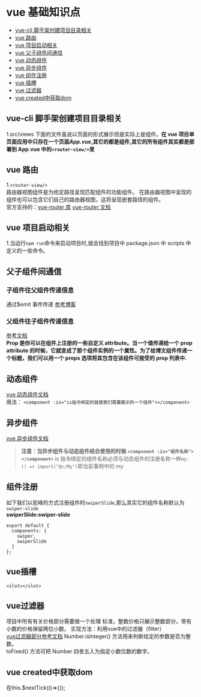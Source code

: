# vue 基础知识点

- [vue-cli 脚手架创建项目目录相关](#vue-cli脚手架创建项目目录相关)
- [vue 路由](#vue路由)
- [vue 项目启动相关](#vue项目启动相关)
- [vue 父子组件间通信](#父子组件间通信)
- [vue 动态组件](#动态组件)
- [vue 异步组件](#异步组件)
- [vue 组件注册](#组件注册)
- [vue 插槽](#vue插槽)
- [vue 过滤器](#vue过滤器)
- [vue created中获取dom](#vuecreated中获取dom)



## vue-cli 脚手架创建项目目录相关

1.src/views 下面的文件虽说以页面的形式展示但是实际上是组件。**在 vue 项目单页面应用中只存在一个页面*App.vue*,其它的都是组件,其它的所有组件其实都是部署到 App.vue 中的`<router-view/>`里**

## vue 路由

1.`<router-view/>`  
路由器视图组件是为给定路径呈现匹配组件的功能组件。 在路由器视图中呈现的组件也可以包含它们自己的路由器视图，这将呈现嵌套路径的组件。  
官方支持的：[vue-router 库](https://github.com/vuejs/vue-router)
[vue-router 文档](https://router.vuejs.org/guide/#htmlr)

## vue 项目启动相关

1.当运行`npm run`命令来启动项目时,就会找到项目中 package.json 中 scripts 中定义的一些命令。

## 父子组件间通信

### 子组件往父组件传递信息

通过\$emit 事件传递
[参考博客](https://blog.csdn.net/GXing007/article/details/80908140)

### 父组件往子组件传递信息

[参考文档](https://cn.vuejs.org/v2/guide/components.html)  
**Prop 是你可以在组件上注册的一些自定义 attribute。当一个值传递给一个 prop attribute 的时候，它就变成了那个组件实例的一个属性。为了给博文组件传递一个标题，我们可以用一个 props 选项将其包含在该组件可接受的 prop 列表中.**

## 动态组件

[vue 动态组件文档](https://cn.vuejs.org/v2/guide/components.html)  
用法：
`<component :is="is指令绑定的就是我们需要展示的一个组件"></component>`

## 异步组件

[vue 异步组件文档](https://cn.vuejs.org/v2/guide/components.html)

> **注意：当异步组件与动态组件结合使用的时候 `<component :is="组件名称"></component>`** is 指令绑定的组件名称必须与动态组件的注册名称一样`my: () => import("@c/My")`即当前事例中的 my

## 组件注册

如下我们以驼峰的方式注册组件时`swiperSlide`,那么其实它的组件名称默认为`swiper-slide`  
**swiperSlide:swiper-slide**

```
export default {
  components: {
    swiper,
    swiperSlide
  }
};
```
## vue插槽
`<slot></slot>`

## vue过滤器
项目中所有有关价格部分需要做一个处理
标准，整数价格只展示整数部分，带有小数的价格保留两位小数。
实现方法：利用vue中的过滤器（filter）  
[vue过滤器部分参考文档](https://cn.vuejs.org/v2/guide/filters.html)
Number.isInteger() 方法用来判断给定的参数是否为整数。  
toFixed() 方法可把 Number 四舍五入为指定小数位数的数字。
## vue created中获取dom
在this.$nextTick(()=>{});

